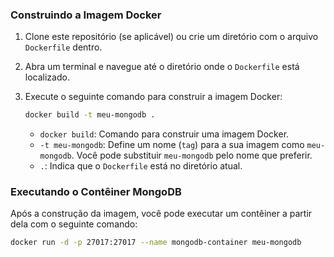 ### Construindo a Imagem Docker

1.  Clone este repositório (se aplicável) ou crie um diretório com o arquivo `Dockerfile` dentro.

2.  Abra um terminal e navegue até o diretório onde o `Dockerfile` está localizado.

3.  Execute o seguinte comando para construir a imagem Docker:

    ```bash
    docker build -t meu-mongodb .
    ```

    * `docker build`: Comando para construir uma imagem Docker.
    * `-t meu-mongodb`: Define um nome (`tag`) para a sua imagem como `meu-mongodb`. Você pode substituir `meu-mongodb` pelo nome que preferir.
    * `.`: Indica que o `Dockerfile` está no diretório atual.

### Executando o Contêiner MongoDB

Após a construção da imagem, você pode executar um contêiner a partir dela com o seguinte comando:

```bash
docker run -d -p 27017:27017 --name mongodb-container meu-mongodb